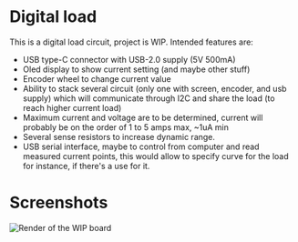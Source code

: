 # Digital load
This is a digital load circuit, project is WIP.
Intended features are:
- USB type-C connector with USB-2.0 supply (5V 500mA)
- Oled display to show current setting (and maybe other stuff)
- Encoder wheel to change current value
- Ability to stack several circuit (only one with screen, encoder, and usb supply) which will communicate through I2C and share the load (to reach higher current load)
- Maximum current and voltage are to be determined, current will probably be on the order of 1 to 5 amps max, ~1uA min
- Several sense resistors to increase dynamic range.
- USB serial interface, maybe to control from computer and read measured current points, this would allow to specify curve for the load for instance, if there's a use for it.

# Screenshots
![Render of the WIP board](https://user-images.githubusercontent.com/6578006/163867604-268285c4-cfab-4cc6-aafa-677ffd53e3f9.png)
